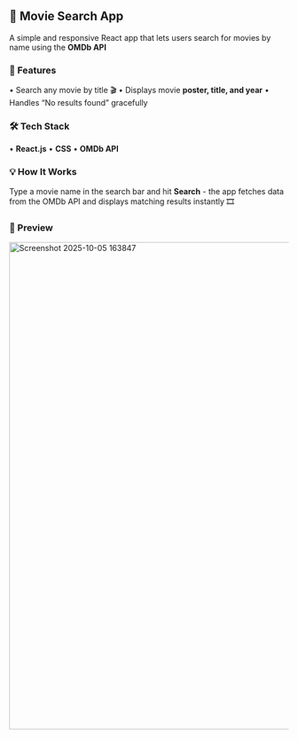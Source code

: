 ## 🎥 Movie Search App

A simple and responsive React app that lets users search for movies by name using the **OMDb API** 

### 🚀 Features

• Search any movie by title 🎬
• Displays movie **poster, title, and year**
• Handles “No results found” gracefully 

### 🛠️ Tech Stack

• **React.js**
• **CSS**
• **OMDb API**

### 💡 How It Works

Type a movie name in the search bar and hit **Search** - the app fetches data from the OMDb API and displays matching results instantly 🎞️

### 📸 Preview


<img width="1892" height="879" alt="Screenshot 2025-10-05 163847" src="https://github.com/user-attachments/assets/f9481c79-e7e6-4e58-ba6d-fd0aa11d2ef2" />
